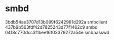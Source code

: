 # smbd
3bdb54ae3707d13b089f6242981d292a  smbclient
437b9b563fdf42d7825243d77f1462c9  smbd
0418c770dcc3f1bee16f03379272a54e  smbpasswd
